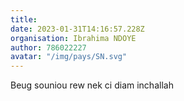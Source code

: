 ```yaml
---
title: 
date: 2023-01-31T14:16:57.228Z
organisation: Ibrahima NDOYE
author: 786022227
avatar: "/img/pays/SN.svg"
---
```


Beug souniou rew nek ci diam inchallah 